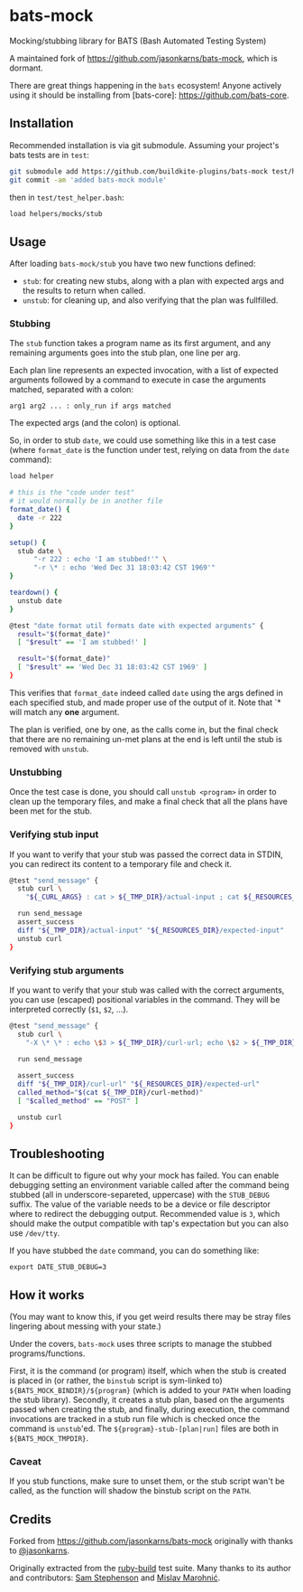 # bats-mock

Mocking/stubbing library for BATS (Bash Automated Testing System)

A maintained fork of https://github.com/jasonkarns/bats-mock, which is dormant.

There are great things happening in the `bats` ecosystem! Anyone actively using it should be installing from [bats-core]: https://github.com/bats-core.

## Installation

Recommended installation is via git submodule. Assuming your project's bats
tests are in `test`:

``` sh
git submodule add https://github.com/buildkite-plugins/bats-mock test/helpers/mocks
git commit -am 'added bats-mock module'
```

then in `test/test_helper.bash`:

``` bash
load helpers/mocks/stub
```

## Usage

After loading `bats-mock/stub` you have two new functions defined:

- `stub`: for creating new stubs, along with a plan with expected args and the results to return when called.
- `unstub`: for cleaning up, and also verifying that the plan was fullfilled.

### Stubbing

The `stub` function takes a program name as its first argument, and any remaining arguments goes into the stub plan, one line per arg.

Each plan line represents an expected invocation, with a list of expected arguments followed by a command to execute in case the arguments matched, separated with a colon:

    arg1 arg2 ... : only_run if args matched

The expected args (and the colon) is optional.

So, in order to stub `date`, we could use something like this in a test case (where `format_date` is the function under test, relying on data from the `date` command):

```bash
load helper

# this is the "code under test"
# it would normally be in another file
format_date() {
  date -r 222
}

setup() {
  stub date \
      "-r 222 : echo 'I am stubbed!'" \
      "-r \* : echo 'Wed Dec 31 18:03:42 CST 1969'"
}

teardown() {
  unstub date
}

@test "date format util formats date with expected arguments" {
  result="$(format_date)"
  [ "$result" == 'I am stubbed!' ]

  result="$(format_date)"
  [ "$result" == 'Wed Dec 31 18:03:42 CST 1969' ]
}
```

This verifies that `format_date` indeed called `date` using the args defined in each specified stub, and made proper use of the output of it. Note that `\* will match any **one** argument.

The plan is verified, one by one, as the calls come in, but the final check that there are no remaining un-met plans at the end is left until the stub is removed with `unstub`.

### Unstubbing

Once the test case is done, you should call `unstub <program>` in order to clean up the temporary files, and make a final check that all the plans have been met for the stub.

### Verifying stub input

If you want to verify that your stub was passed the correct data in STDIN, you can redirect its content to a temporary file and check it.

```bash
@test "send_message" {
  stub curl \
    "${_CURL_ARGS} : cat > ${_TMP_DIR}/actual-input ; cat ${_RESOURCES_DIR}/mock-output"

  run send_message
  assert_success
  diff "${_TMP_DIR}/actual-input" "${_RESOURCES_DIR}/expected-input"
  unstub curl
}
```

### Verifying stub arguments

If you want to verify that your stub was called with the correct arguments, you can use (escaped) positional variables in the command. They will be interpreted correctly (`$1`, `$2`, ...).

```bash
@test "send_message" {
  stub curl \
    "-X \* \* : echo \$3 > ${_TMP_DIR}/curl-url; echo \$2 > ${_TMP_DIR}/curl-method"

  run send_message
  
  assert_success
  diff "${_TMP_DIR}/curl-url" "${_RESOURCES_DIR}/expected-url"
  called_method="$(cat ${_TMP_DIR}/curl-method)"
  [ "$called_method" == "POST" ]

  unstub curl
}
```

## Troubleshooting

It can be difficult to figure out why your mock has failed. You can enable debugging setting an environment variable called after the command being stubbed (all in underscore-separeted, uppercase) with the `STUB_DEBUG` suffix. The value of the variable needs to be a device or file descriptor where to redirect the debugging output. Recommended value is `3`, which should make the output compatible with tap's expectation but you can also use `/dev/tty`.

If you have stubbed the `date` command, you can do something like:

```
export DATE_STUB_DEBUG=3
```

## How it works

(You may want to know this, if you get weird results there may be stray files lingering about messing with your state.)

Under the covers, `bats-mock` uses three scripts to manage the stubbed programs/functions.

First, it is the command (or program) itself, which when the stub is created is placed in (or rather, the `binstub` script is sym-linked to) `${BATS_MOCK_BINDIR}/${program}` (which is added to your `PATH` when loading the stub library). Secondly, it creates a stub plan, based on the arguments passed when creating the stub, and finally, during execution, the command invocations are tracked in a stub run file which is checked once the command is `unstub`'ed. The `${program}-stub-[plan|run]` files are both in `${BATS_MOCK_TMPDIR}`.

### Caveat

If you stub functions, make sure to unset them, or the stub script wan't be called, as the function will shadow the binstub script on the `PATH`.

## Credits

Forked from https://github.com/jasonkarns/bats-mock originally with thanks to [@jasonkarns](https://github.com/jasonkarns).

Originally extracted from the [ruby-build][] test suite. Many thanks to its author and contributors: [Sam Stephenson][sstephenson] and [Mislav Marohnić][mislav].

[ruby-build]: https://github.com/sstephenson/ruby-build
[sstephenson]: https://github.com/sstephenson
[mislav]: https://github.com/mislav
